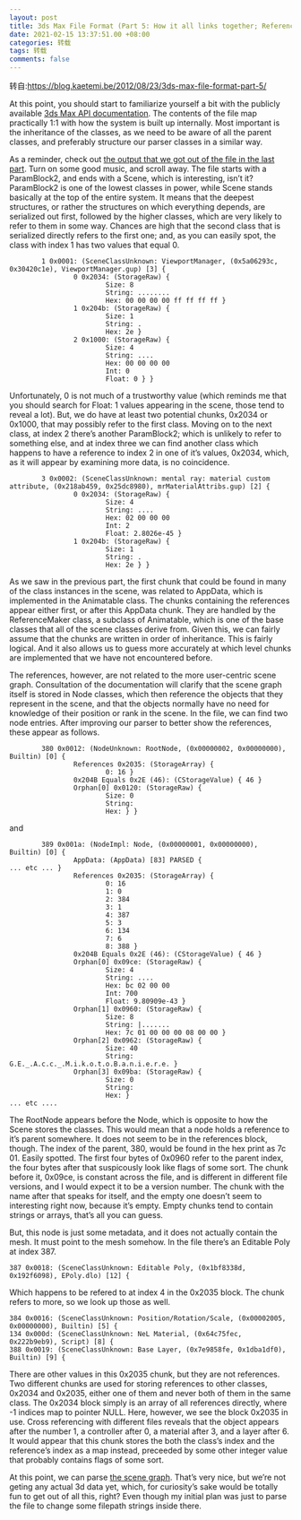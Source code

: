 ```yaml
---
layout: post
title: 3ds Max File Format (Part 5: How it all links together; ReferenceMaker, INode)
date: 2021-02-15 13:37:51.00 +08:00
categories: 转载
tags: 转载
comments: false
---
```


转自:https://blog.kaetemi.be/2012/08/23/3ds-max-file-format-part-5/

At this point, you should start to familiarize yourself a bit with the publicly available [3ds Max API documentation](http://docs.autodesk.com/3DSMAX/15/ENU/3ds-Max-SDK-Programmer-Guide/). The contents of the file map practically 1:1 with how the system is built up internally. Most important is the inheritance of the classes, as we need to be aware of all the parent classes, and preferably structure our parser classes in a similar way.

As a reminder, check out [the output that we got out of the file in the last part](http://dl.kaetemi.be/blog/maxfile_dump_4.txt). Turn on some good music, and scroll away. The file starts with a ParamBlock2, and ends with a Scene, which is interesting, isn’t it? ParamBlock2 is one of the lowest classes in power, while Scene stands basically at the top of the entire system. It means that the deepest structures, or rather the structures on which everything depends, are serialized out first, followed by the higher classes, which are very likely to refer to them in some way. Chances are high that the second class that is serialized directly refers to the first one; and, as you can easily spot, the class with index 1 has two values that equal 0.

```
        1 0x0001: (SceneClassUnknown: ViewportManager, (0x5a06293c, 0x30420c1e), ViewportManager.gup) [3] { 
                0 0x2034: (StorageRaw) { 
                        Size: 8
                        String: ........ 
                        Hex: 00 00 00 00 ff ff ff ff } 
                1 0x204b: (StorageRaw) { 
                        Size: 1
                        String: . 
                        Hex: 2e } 
                2 0x1000: (StorageRaw) { 
                        Size: 4
                        String: .... 
                        Hex: 00 00 00 00 
                        Int: 0 
                        Float: 0 } } 
```

Unfortunately, 0 is not much of a trustworthy value (which reminds me that you should search for Float: 1 values appearing in the scene, those tend to reveal a lot). But, we do have at least two potential chunks, 0x2034 or 0x1000, that may possibly refer to the first class. Moving on to the next class, at index 2 there’s another ParamBlock2; which is unlikely to refer to something else, and at index three we can find another class which happens to have a reference to index 2 in one of it’s values, 0x2034, which, as it will appear by examining more data, is no coincidence.

```
        3 0x0002: (SceneClassUnknown: mental ray: material custom attribute, (0x218ab459, 0x25dc8980), mrMaterialAttribs.gup) [2] { 
                0 0x2034: (StorageRaw) { 
                        Size: 4
                        String: .... 
                        Hex: 02 00 00 00 
                        Int: 2 
                        Float: 2.8026e-45 } 
                1 0x204b: (StorageRaw) { 
                        Size: 1
                        String: . 
                        Hex: 2e } } 
```

As we saw in the previous part, the first chunk that could be found in many of the class instances in the scene, was related to AppData, which is implemented in the Animatable class. The chunks containing the references appear either first, or after this AppData chunk. They are handled by the ReferenceMaker class, a subclass of Animatable, which is one of the base classes that all of the scene classes derive from. Given this, we can fairly assume that the chunks are written in order of inheritance. This is fairly logical. And it also allows us to guess more accurately at which level chunks are implemented that we have not encountered before.

The references, however, are not related to the more user-centric scene graph. Consultation of the documentation will clarify that the scene graph itself is stored in Node classes, which then reference the objects that they represent in the scene, and that the objects normally have no need for knowledge of their position or rank in the scene. In the file, we can find two node entries. After improving our parser to better show the references, these appear as follows.

```
        380 0x0012: (NodeUnknown: RootNode, (0x00000002, 0x00000000), Builtin) [0] { 
                References 0x2035: (StorageArray) { 
                        0: 16 } 
                0x204B Equals 0x2E (46): (CStorageValue) { 46 } 
                Orphan[0] 0x0120: (StorageRaw) { 
                        Size: 0
                        String:  
                        Hex: } } 
```

and

```
        389 0x001a: (NodeImpl: Node, (0x00000001, 0x00000000), Builtin) [0] { 
                AppData: (AppData) [83] PARSED { 
... etc ... }
                References 0x2035: (StorageArray) { 
                        0: 16
                        1: 0
                        2: 384
                        3: 1
                        4: 387
                        5: 3
                        6: 134
                        7: 6
                        8: 388 } 
                0x204B Equals 0x2E (46): (CStorageValue) { 46 } 
                Orphan[0] 0x09ce: (StorageRaw) { 
                        Size: 4
                        String: .... 
                        Hex: bc 02 00 00 
                        Int: 700 
                        Float: 9.80909e-43 } 
                Orphan[1] 0x0960: (StorageRaw) { 
                        Size: 8
                        String: |....... 
                        Hex: 7c 01 00 00 00 08 00 00 } 
                Orphan[2] 0x0962: (StorageRaw) { 
                        Size: 40
                        String: G.E._.A.c.c._.M.i.k.o.t.o.B.a.n.i.e.r.e. } 
                Orphan[3] 0x09ba: (StorageRaw) { 
                        Size: 0
                        String:  
                        Hex: } 
... etc ....
```

The RootNode appears before the Node, which is opposite to how the Scene stores the classes. This would mean that a node holds a reference to it’s parent somewhere. It does not seem to be in the references block, though. The index of the parent, 380, would be found in the hex print as 7c 01. Easily spotted. The first four bytes of 0x0960 refer to the parent index, the four bytes after that suspicously look like flags of some sort. The chunk before it, 0x09ce, is constant across the file, and is different in different file versions, and I would expect it to be a version number. The chunk with the name after that speaks for itself, and the empty one doesn’t seem to interesting right now, because it’s empty. Empty chunks tend to contain strings or arrays, that’s all you can guess.

But, this node is just some metadata, and it does not actually contain the mesh. It must point to the mesh somehow. In the file there’s an Editable Poly at index 387.

```
387 0x0018: (SceneClassUnknown: Editable Poly, (0x1bf8338d, 0x192f6098), EPoly.dlo) [12] { 
```

Which happens to be refered to at index 4 in the 0x2035 block. The chunk refers to more, so we look up those as well.

```
384 0x0016: (SceneClassUnknown: Position/Rotation/Scale, (0x00002005, 0x00000000), Builtin) [5] { 
134 0x000d: (SceneClassUnknown: NeL Material, (0x64c75fec, 0x222b9eb9), Script) [8] { 
388 0x0019: (SceneClassUnknown: Base Layer, (0x7e9858fe, 0x1dba1df0), Builtin) [9] { 
```

There are other values in this 0x2035 chunk, but they are not references. Two different chunks are used for storing references to other classes, 0x2034 and 0x2035, either one of them and never both of them in the same class. The 0x2034 block simply is an array of all references directly, where -1 indices map to pointer NULL. Here, however, we see the block 0x2035 in use. Cross referencing with different files reveals that the object appears after the number 1, a controller after 0, a material after 3, and a layer after 6. It would appear that this chunk stores the both the class’s index and the reference’s index as a map instead, preceeded by some other integer value that probably contains flags of some sort.

At this point, we can parse [the scene graph](http://dl.kaetemi.be/blog/scene_graph_5.txt). That’s very nice, but we’re not geting any actual 3d data yet, which, for curiosity’s sake would be totally fun to get out of all this, right? Even though my initial plan was just to parse the file to change some filepath strings inside there.